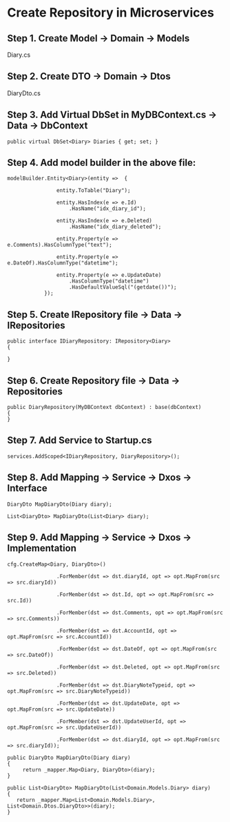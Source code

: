 # Create Repository in Microservices

## Step 1. Create Model -> Domain -> Models  

Diary.cs 

## Step 2. Create DTO -> Domain -> Dtos 

DiaryDto.cs 

## Step 3. Add Virtual DbSet<Model>  in MyDBContext.cs -> Data -> DbContext 
``` 
public virtual DbSet<Diary> Diaries { get; set; }  
```

## Step 4. Add model builder in the above file: 
```
modelBuilder.Entity<Diary>(entity =>  { 

                entity.ToTable("Diary"); 

                entity.HasIndex(e => e.Id) 
                    .HasName("idx_diary_id"); 

                entity.HasIndex(e => e.Deleted) 
                    .HasName("idx_diary_deleted"); 

                entity.Property(e => e.Comments).HasColumnType("text"); 

                entity.Property(e => e.DateOf).HasColumnType("datetime"); 

                entity.Property(e => e.UpdateDate) 
                    .HasColumnType("datetime") 
                    .HasDefaultValueSql("(getdate())"); 
            }); 
```

## Step 5. Create IRepository file ->  Data -> IRepositories 

```
public interface IDiaryRepository: IRepository<Diary> 
{ 

} 
``` 

## Step 6. Create Repository file -> Data -> Repositories 
```
public DiaryRepository(MyDBContext dbContext) : base(dbContext) 
{ 
} 
```
  
## Step 7.  Add Service to Startup.cs 
```
services.AddScoped<IDiaryRepository, DiaryRepository>(); 
```
## Step 8. Add Mapping -> Service -> Dxos -> Interface 

```
DiaryDto MapDiaryDto(Diary diary); 

List<DiaryDto> MapDiaryDto(List<Diary> diary); 
```

## Step 9. Add Mapping -> Service -> Dxos -> Implementation 
```
cfg.CreateMap<Diary, DiaryDto>() 

                .ForMember(dst => dst.diaryId, opt => opt.MapFrom(src => src.diaryId)) 

                .ForMember(dst => dst.Id, opt => opt.MapFrom(src => src.Id)) 

                .ForMember(dst => dst.Comments, opt => opt.MapFrom(src => src.Comments)) 

                .ForMember(dst => dst.AccountId, opt => opt.MapFrom(src => src.AccountId)) 

                .ForMember(dst => dst.DateOf, opt => opt.MapFrom(src => src.DateOf)) 

                .ForMember(dst => dst.Deleted, opt => opt.MapFrom(src => src.Deleted)) 

                .ForMember(dst => dst.DiaryNoteTypeid, opt => opt.MapFrom(src => src.DiaryNoteTypeid)) 

                .ForMember(dst => dst.UpdateDate, opt => opt.MapFrom(src => src.UpdateDate)) 

                .ForMember(dst => dst.UpdateUserId, opt => opt.MapFrom(src => src.UpdateUserId)) 

                .ForMember(dst => dst.diaryId, opt => opt.MapFrom(src => src.diaryId)); 
```
```
public DiaryDto MapDiaryDto(Diary diary) 
{ 
     return _mapper.Map<Diary, DiaryDto>(diary); 
} 
```
```
public List<DiaryDto> MapDiaryDto(List<Domain.Models.Diary> diary) 
{ 
   return _mapper.Map<List<Domain.Models.Diary>, List<Domain.Dtos.DiaryDto>>(diary); 
} 
```
